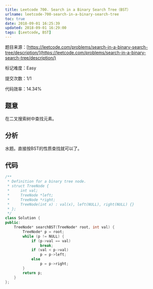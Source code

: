 ```yaml
---
title: Leetcode 700. Search in a Binary Search Tree（BST）
urlname: leetcode-700-search-in-a-binary-search-tree
toc: true
date: 2018-09-01 16:25:39
updated: 2018-09-01 16:29:00
tags: [Leetcode, BST]
---
```


题目来源：[https://leetcode.com/problems/search-in-a-binary-search-tree/description/](https://leetcode.com/problems/search-in-a-binary-search-tree/description/)

标记难度：Easy

提交次数：1/1

代码效率：14.34%

## 题意

在二叉搜索树中查找元素。

## 分析

水题。直接按BST的性质查找就可以了。

## 代码

```cpp
/**
 * Definition for a binary tree node.
 * struct TreeNode {
 *     int val;
 *     TreeNode *left;
 *     TreeNode *right;
 *     TreeNode(int x) : val(x), left(NULL), right(NULL) {}
 * };
 */
class Solution {
public:
    TreeNode* searchBST(TreeNode* root, int val) {
        TreeNode* p = root;
        while (p != NULL) {
            if (p->val == val)
                break;
            if (val < p->val)
                p = p->left;
            else
                p = p->right;
        }
        return p;
    }
};
```
